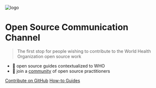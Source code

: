 ![logo](/images/h-logo-blue.svg ':no-zoom')

# Open Source Communication Channel

> The first stop for people wishing to contribute to the World Health Organization open source work

- 💬 open source guides contextualized to WHO
- 👥 join a [community](https://github.com/WorldHealthOrganization/open-source-communication-channel/discussions) of open source practitioners

[Contribute on GitHub](https://github.com/WorldHealthOrganization/open-source-communication-channel)
[How-to Guides](guidance/starting_open_source_project.md)
